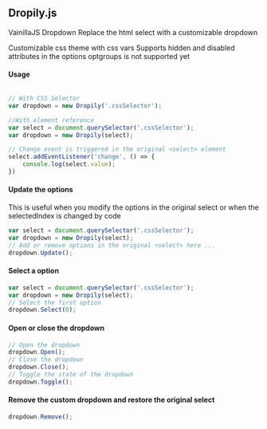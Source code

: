 ## Dropily.js

VainillaJS Dropdown
Replace the html select  with a customizable dropdown

Customizable css theme with css vars
Supports hidden and disabled attributes in the options
optgroups is not supported yet

#### Usage

```javascript

// With CSS Selector
var dropdown = new Dropily('.cssSelector');

//With element reference
var select = document.querySelector('.cssSelector');
var dropdown = new Dropily(select);

// Change event is triggered in the original <select> element
select.addEventListener('change', () => {
	console.log(select.value);
})
```

#### Update the options
This is useful when you modify the options in the original select or when the selectedIndex is changed by code
```javascript
var select = document.querySelector('.cssSelector');
var dropdown = new Dropily(select);
// Add or remove options in the original <select> here ...
dropdown.Update();
```

#### Select a option
```javascript
var select = document.querySelector('.cssSelector');
var dropdown = new Dropily(select);
// Select the first option
dropdown.Select(0);
```

#### Open or close the dropdown
```javascript
// Open the dropdown
dropdown.Open();
// Close the dropdown
dropdown.Close();
// Toggle the state of the dropdown
dropdown.Toggle();
```

#### Remove the custom dropdown and restore the original select
```javascript
dropdown.Remove();
```